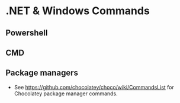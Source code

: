 # .NET & Windows Commands

## Powershell


## CMD

## Package managers

* See https://github.com/chocolatey/choco/wiki/CommandsList for Chocolatey package manager commands. 

